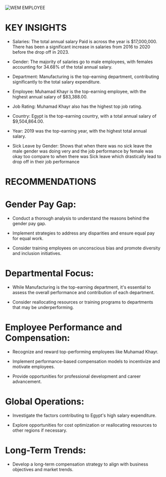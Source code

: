   ![WEM EMPLOYEE](https://github.com/user-attachments/assets/6e7a8eda-2533-4bb4-8c52-5102d4f10a23)


# KEY INSIGHTS

- Salaries: The total annual salary Paid is across the year is $17,000,000. There has been a significant increase in salaries from 2016 to 2020 before the drop off in 2023.

- Gender: The majority of salaries go to male employees, with females accounting for 34.68% of the total annual salary.

- Department: Manufacturing is the top-earning department, contributing significantly to the total salary expenditure.

- Employee: Muhamad Khayr is the top-earning employee, with the highest annual salary of $83,388.00.

- Job Rating: Muhamad Khayr also has the highest top job rating.

- Country: Egypt is the top-earning country, with a total annual salary of $9,504,864.00.

- Year: 2019 was the top-earning year, with the highest total annual salary.

 - Sick Leave by Gender: Shows that when there was no sick leave the male gender was doing very and the job performance by female was okay too compare to when there was Sick leave which drastically lead to drop off in their job performance 

 # RECOMMENDATIONS

# Gender Pay Gap:

 - Conduct a thorough analysis to understand the reasons behind the gender pay gap.

 - Implement strategies to address any disparities and ensure equal pay for equal work.
 
 - Consider training employees on unconscious bias and promote diversity and inclusion initiatives.

# Departmental Focus:

- While Manufacturing is the top-earning department, it's essential to assess the overall performance and contribution of each department.

- Consider reallocating resources or training programs to departments that may be underperforming.

# Employee Performance and Compensation:

- Recognize and reward top-performing employees like Muhamad Khayr.

- Implement performance-based compensation models to incentivize and motivate employees.

- Provide opportunities for professional development and career advancement.

# Global Operations:

- Investigate the factors contributing to Egypt's high salary expenditure.

- Explore opportunities for cost optimization or reallocating resources to other regions if necessary.

# Long-Term Trends:

- Develop a long-term compensation strategy to align with business objectives and market trends.

 


